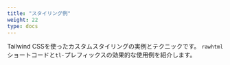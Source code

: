 ```yaml
---
title: "スタイリング例"
weight: 22
type: docs
---
```


Tailwind CSSを使ったカスタムスタイリングの実例とテクニックです。
`rawhtml`ショートコードと`tl-`プレフィックスの効果的な使用例を紹介します。